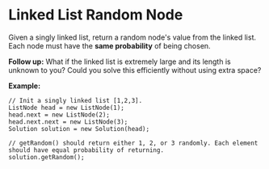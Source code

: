# Linked List Random Node

Given a singly linked list, return a random node's value from the linked list. Each node must have the __same probability__ of being chosen.

__Follow up:__
What if the linked list is extremely large and its length is unknown to you? Could you solve this efficiently without using extra space?

__Example:__

```pseudo
// Init a singly linked list [1,2,3].
ListNode head = new ListNode(1);
head.next = new ListNode(2);
head.next.next = new ListNode(3);
Solution solution = new Solution(head);

// getRandom() should return either 1, 2, or 3 randomly. Each element should have equal probability of returning.
solution.getRandom();
```
